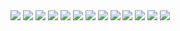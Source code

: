 <!-- heading -->
<img src="https://github-profile-json.vercel.app/?indent=4&theme=tokyo-night-dark&fontSize=4&viewboxWidth=300&viewboxHeight=5&paddingY=4&oneLine=true&object={%22repository_name%22:%22github-profile-json%22}" />

<!-- description section -->
<img src="https://github-profile-json.vercel.app/?indent=4&theme=tokyo-night-dark&fontSize=4&viewboxWidth=300&viewboxHeight=5&paddingY=4&oneLine=true&object={%22section%22:%20%22description%22}" />

<img src="https://github-profile-json.vercel.app/?indent=4&theme=tokyo-night-dark&fontSize=4&viewboxWidth=300&viewboxHeight=20&paddingY=4&object=[%20%22A%20simple%20way%20to%20add%20stylized%20and%20syntax%20highlighted%20JSON%20code%20snippets%20to%20your%20GitHub%20profile!%22,%20%22You%20can%20also%20use%20it%20in%20any%20GitHub%20markdown%20file,%20including%20your%20repository%20README!%22%20]" />

<!-- features section -->
<img src="https://github-profile-json.vercel.app/?indent=4&theme=tokyo-night-dark&fontSize=4&viewboxWidth=300&viewboxHeight=5&paddingY=4&oneLine=true&object={%22section%22:%22features%22}" />

<img src="https://github-profile-json.vercel.app/?indent=4&theme=tokyo-night-dark&fontSize=4&viewboxWidth=300&viewboxHeight=20&paddingY=4&object=[%20%22You%20can%20adjust%20values%20to%20your%20liking,%20such%20as%20the%20snippet%20padding,%20line%20spacing,%20viewbox%20width/height%20and%20indent%20size!%22,%20%22There%20are%20also%20200+%20themes%20you%20can%20choose%20from,%20including%20your%20favourite%20code%20editor%20themes!%22%20]" />

<!-- themes section -->
<img src="https://github-profile-json.vercel.app/?indent=4&theme=tokyo-night-dark&fontSize=4&viewboxWidth=300&viewboxHeight=5&paddingY=4&oneLine=true&object={%22section%22:%22themes%22}" />

<!-- github-dark -->
<img src="https://github-profile-json.vercel.app/?indent=4&background=true&theme=github-dark&fontSize=4&viewboxWidth=300&viewboxHeight=65&paddingY=9&object={%20%22theme%22:%20%22github-dark%22,%20%22list%22:%20[1,%202,%203],%20%22data%22:%20{%20%22foo%22:%20%22bar%22%20}%20}" />
<!-- tokyo-night-dark -->
<img src="https://github-profile-json.vercel.app/?indent=4&background=true&theme=tokyo-night-dark&fontSize=4&viewboxWidth=300&viewboxHeight=65&paddingY=9&object={%20%22theme%22:%20%22tokyo-night-dark%22,%20%22list%22:%20[1,%202,%203],%20%22data%22:%20{%20%22foo%22:%20%22bar%22%20}%20}" />
<!-- dracula -->
<img src="https://github-profile-json.vercel.app/?indent=4&background=true&theme=dracula&fontSize=4&viewboxWidth=300&viewboxHeight=65&paddingY=9&object={%20%22theme%22:%20%22dracula%22,%20%22list%22:%20[1,%202,%203],%20%22data%22:%20{%20%22foo%22:%20%22bar%22%20}%20}" />
<!-- androidstudio -->
<img src="https://github-profile-json.vercel.app/?indent=4&background=true&theme=androidstudio&fontSize=4&viewboxWidth=300&viewboxHeight=65&paddingY=9&object={%20%22theme%22:%20%22androidstudio%22,%20%22list%22:%20[1,%202,%203],%20%22data%22:%20{%20%22foo%22:%20%22bar%22%20}%20}" />
<!-- stackoverflow-dark -->
<img src="https://github-profile-json.vercel.app/?indent=4&background=true&theme=stackoverflow-dark&fontSize=4&viewboxWidth=300&viewboxHeight=65&paddingY=9&object={%20%22theme%22:%20%22stackoverflow-dark%22,%20%22list%22:%20[1,%202,%203],%20%22data%22:%20{%20%22foo%22:%20%22bar%22%20}%20}" />
<!-- windows-10 -->
<img src="https://github-profile-json.vercel.app/?indent=4&background=true&theme=windows-10&fontSize=4&viewboxWidth=300&viewboxHeight=65&paddingY=9&object={%20%22theme%22:%20%22windows-10%22,%20%22list%22:%20[1,%202,%203],%20%22data%22:%20{%20%22foo%22:%20%22bar%22%20}%20}" />
<!-- more themes -->
<a href="https://github.com/ibrahimcaj/github-profile-json/tree/main/api/styles">
  <img src="https://github-profile-json.vercel.app/?indent=4&theme=tokyo-night-dark&fontSize=4&viewboxWidth=300&viewboxHeight=5&paddingY=4&oneLine=true&object={%22message%22:%22You%20can%20find%20more%20themes%20by%20clicking%20here!%22}" />
</a>

